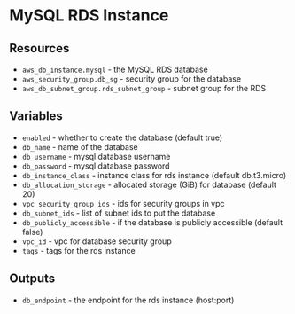 # MySQL RDS Instance

## Resources

* `aws_db_instance.mysql` - the MySQL RDS database
* `aws_security_group.db_sg` - security group for the database
* `aws_db_subnet_group.rds_subnet_group` - subnet group for the RDS

## Variables

* `enabled` - whether to create the database (default true)
* `db_name` - name of the database
* `db_username` - mysql database username
* `db_password` - mysql database password
* `db_instance_class` - instance class for rds instance (default db.t3.micro)
* `db_allocation_storage` - allocated storage (GiB) for database (default 20)
* `vpc_security_group_ids` - ids for security groups in vpc
* `db_subnet_ids` - list of subnet ids to put the database
* `db_publicly_accessible` - if the database is publicly accessible (default false)
* `vpc_id` - vpc for database security group
* `tags` - tags for the rds instance

## Outputs

* `db_endpoint` - the endpoint for the rds instance (host:port)
